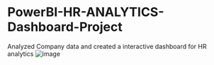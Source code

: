 # PowerBI-HR-ANALYTICS-Dashboard-Project
Analyzed Company data and created a interactive dashboard for HR analytics
![image](https://github.com/user-attachments/assets/2f4af225-d502-43e2-b521-8ad76c9ecc8e)
